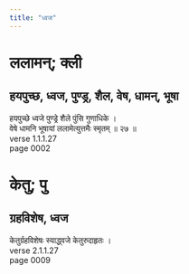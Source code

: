 ```yaml
---
title: "ध्वज"
---
```


# ललामन्; क्ली
## हयपुच्छ, ध्वज, पुण्ड्र, शैल, वेष, धामन्, भूषा
हयपुच्छे ध्वजे पुण्ड्रे शैले पुंसि गुणाधिके ।<br />वेषे धामनि भूषायां ललामेत्युत्तमैः स्मृतम् ॥ २७ ॥<br />verse 1.1.1.27<br />page 0002

# केतु; पु
## ग्रहविशेष, ध्वज
केतुर्ग्रहविशेषः स्याद्ध्वजे केतुरुदाहृतः ।<br />verse 2.1.1.27<br />page 0009

